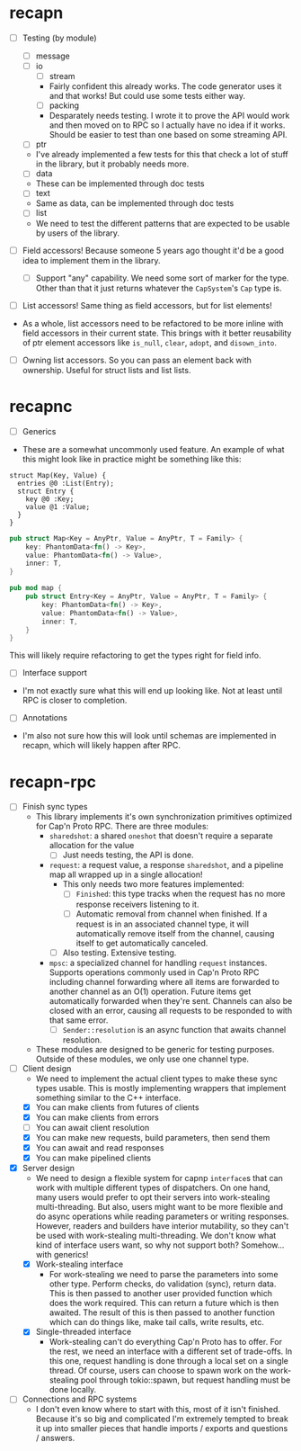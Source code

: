 # recapn

- [ ] Testing (by module)
  - [ ] message
  - [ ] io
    - [ ] stream
    * Fairly confident this already works. The code generator uses it and that works! But could use some tests either way.
    - [ ] packing
    * Desparately needs testing. I wrote it to prove the API would work and then moved on to RPC so I actually have no idea if it works. Should be easier to test than one based on some streaming API.
  - [ ] ptr
  * I've already implemented a few tests for this that check a lot of stuff in the library, but it probably needs more.
  - [ ] data
  * These can be implemented through doc tests
  - [ ] text
  * Same as data, can be implemented through doc tests
  - [ ] list
  * We need to test the different patterns that are expected to be usable by users of the library.

- [ ] Field accessors! Because someone 5 years ago thought it'd be a good idea to implement them in the library.
  - [ ] Support "any" capability. We need some sort of marker for the type. Other than that it just returns whatever the `CapSystem`'s `Cap` type is.
- [ ] List accessors! Same thing as field accessors, but for list elements!
 - As a whole, list accessors need to be refactored to be more inline with field accessors in their current state. This brings with it better reusability of ptr element accessors like `is_null`, `clear`, `adopt`, and `disown_into`.
 - [ ] Owning list accessors. So you can pass an element back with ownership. Useful for struct lists and list lists.

# recapnc

- [ ] Generics
* These are a somewhat uncommonly used feature. An example of what this might look like in practice might be something like this:
```capnp
struct Map(Key, Value) {
  entries @0 :List(Entry);
  struct Entry {
    key @0 :Key;
    value @1 :Value;
  }
}
```

```rust
pub struct Map<Key = AnyPtr, Value = AnyPtr, T = Family> {
    key: PhantomData<fn() -> Key>,
    value: PhantomData<fn() -> Value>,
    inner: T,
}

pub mod map {
    pub struct Entry<Key = AnyPtr, Value = AnyPtr, T = Family> {
        key: PhantomData<fn() -> Key>,
        value: PhantomData<fn() -> Value>,
        inner: T,
    }
}
```

This will likely require refactoring to get the types right for field info.

- [ ] Interface support
* I'm not exactly sure what this will end up looking like. Not at least until RPC is closer to completion.

- [ ] Annotations
* I'm also not sure how this will look until schemas are implemented in recapn, which will likely happen after RPC.

# recapn-rpc

* [ ] Finish sync types
  * This library implements it's own synchronization primitives optimized for Cap'n Proto RPC. There are three modules:
    * `sharedshot`: a shared `oneshot` that doesn't require a separate allocation for the value
      * [ ] Just needs testing, the API is done.
    * `request`: a request value, a response `sharedshot`, and a pipeline map all wrapped up in a single allocation!
      * This only needs two more features implemented:
        * [ ] `Finished`: this type tracks when the request has no more response receivers listening to it.
        * [ ] Automatic removal from channel when finished. If a request is in an associated channel type, it will automatically
          remove itself from the channel, causing itself to get automatically canceled.
      * [ ] Also testing. Extensive testing.
    * `mpsc`: a specialized channel for handling `request` instances. Supports operations commonly used in Cap'n Proto RPC
      including channel forwarding where all items are forwarded to another channel as an O(1) operation. Future items get automatically
      forwarded when they're sent. Channels can also be closed with an error, causing all requests to be responded to with that
      same error.
      * [ ] `Sender::resolution` is an async function that awaits channel resolution.
  * These modules are designed to be generic for testing purposes. Outside of these modules, we only use one channel type.
* [ ] Client design
  * We need to implement the actual client types to make these sync types usable. This is mostly implementing wrappers that
    implement something similar to the C++ interface.
  * [x] You can make clients from futures of clients
  * [x] You can make clients from errors
  * [ ] You can await client resolution
  * [x] You can make new requests, build parameters, then send them
  * [x] You can await and read responses
  * [x] You can make pipelined clients
* [x] Server design
  * We need to design a flexible system for capnp `interface`s that can work with multiple different types of dispatchers.
    On one hand, many users would prefer to opt their servers into work-stealing multi-threading. But also, users might want
    to be more flexible and do async operations while reading parameters or writing responses. However, readers and builders
    have interior mutability, so they can't be used with work-stealing multi-threading. We don't know what kind of interface
    users want, so why not support both? Somehow... with generics!
  * [x] Work-stealing interface
    * For work-stealing we need to parse the parameters into some other type. Perform checks, do validation (sync), return
      data. This is then passed to another user provided function which does the work required. This can return a future
      which is then awaited. The result of this is then passed to another function which can do things like, make tail calls,
      write results, etc.
  * [x] Single-threaded interface
    * Work-stealing can't do everything Cap'n Proto has to offer. For the rest, we need an interface with a different set of
      trade-offs. In this one, request handling is done through a local set on a single thread. Of course, users can choose
      to spawn work on the work-stealing pool through tokio::spawn, but request handling must be done locally.
* [ ] Connections and RPC systems
  * I don't even know where to start with this, most of it isn't finished. Because it's so big and complicated I'm extremely
    tempted to break it up into smaller pieces that handle imports / exports and questions / answers.